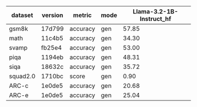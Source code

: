 | dataset | version | metric | mode | Llama-3.2-1B-Instruct_hf |
|----- | ----- | ----- | ----- | -----|
| gsm8k | 17d799 | accuracy | gen | 57.85 |
| math | 11c4b5 | accuracy | gen | 34.30 |
| svamp | fb25e4 | accuracy | gen | 53.00 |
| piqa | 1194eb | accuracy | gen | 48.31 |
| siqa | 18632c | accuracy | gen | 35.72 |
| squad2.0 | 1710bc | score | gen | 0.90 |
| ARC-c | 1e0de5 | accuracy | gen | 20.68 |
| ARC-e | 1e0de5 | accuracy | gen | 25.04 |
